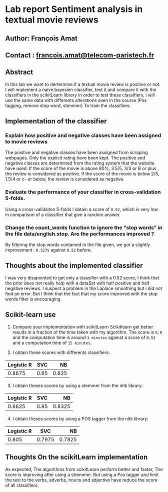 # Lab report Sentiment analysis in textual movie reviews

## Author: François Amat
## Contact : francois.amat@telecom-paristech.fr

## Abstract
  In this lab we want to dertermine if a textual movie review is positive or not.
  I will implement a naive bayesien classifier, test it and compare it with the classifiers in the scikitLearn library
  In order to test these classifiers, i will use the same data with differents alterations seen in the course (Pos tagging, remove stop word, stemmer) To train the classifiers.

## Implementation of the classifier

### Explain how positive and negative classes have been assigned to movie reviews

 The positive and negative classes have been assigned from scraping webpages. Only the explicit rating have been kept.
 The positive and negative classes are determined from the rating system that the website have used.
 If the score of the movie is above 80%, 3.5/5, 3/4 or B or plus , the review is considered as positive.
 If the score of the movie is below 2/5, 1.5/4 or c- or below, the review is considered as negative.

### Evaluate the performance of your classifier in cross-validation 5-folds.

 Using a cross-validaiton 5-folds  I obtain a score of ` 0.52 `, which is very low in comparison of a classifier that give a random answer.

### Change the count_words function to ignore the “stop words” in the file data/english.stop. Are the performances improved ?
 By filtering the stop words contained in the file given, we got a slightly improvement : `0.5275` against `0.52` before.

## Thoughts about the implemented classifier
 I was very disapointed to get only a classifier with a 0.52 score,
 I think that the prior does not really help with a dataSet with half positive and half negative reviews.
 I suspect a problem in the Laplace smoothing but i did not find an error.
 But I think that the fact that my score improved with the stop words filter is encouraging.

## Scikit-learn use

 1. Compare your implementation with scikitLearn
    Scikitlearn get better results in a fraction of the time taken with my algorithm.
    The score is `0.8` and the computation time is around `3 minutes` against a score of `0.52` and a computation time of `15 minutes`.

 2. I obtain these scores with differents classifiers:

| Logistic R    | SVC           | NB    |
| ------------- |:-------------:| -----:|
|0.8675 	      |     0.85      | 0.825 |

  3. I obtain theses scores by using a stemmer from the nltk library:


| Logistic R    | SVC           | NB    |
| ------------- |:-------------:| -----:|
|0.8625 	      |     0.85      | 0.8325 |


  4. I obtain theses scores by using a POS tagger from the nltk library:

| Logistic R    | SVC           | NB    |
| ------------- |:-------------:| -----:|
|0.805  	      |     0.7975    | 0.7825|

## Thoughts On the scikitLearn implementation

   As expected, The algorithms from scikitLearn perform better and faster,
   The score is improving after using a stremmer. But using a Pos tagger and limit the text to the verbs, adverbs, nouns and adjective have reduce the score of all classifiers.
